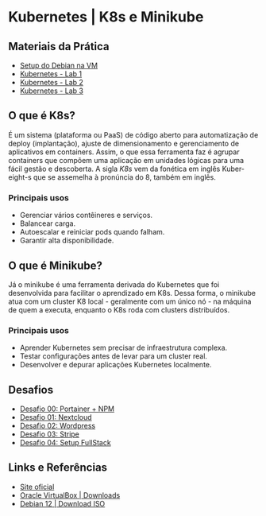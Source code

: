 # Kubernetes | K8s e Minikube

## Materiais da Prática

- [Setup do Debian na VM](debian_12-virtualbox.pdf)
- [Kubernetes - Lab 1](lab_1.md)
- [Kubernetes - Lab 2](lab_2.md)
- [Kubernetes - Lab 3](lab_3.md)

## O que é K8s?

É um sistema (plataforma ou PaaS) de código aberto para automatização de deploy (implantação), ajuste de dimensionamento e gerenciamento de aplicativos em containers. Assim, o que essa ferramenta faz é agrupar containers que compõem uma aplicação em unidades lógicas para uma fácil gestão e descoberta. A sigla *K8s* vem da fonética em inglês Kuber-eight-s que se assemelha à pronúncia do 8, também em inglês.

### Principais usos

- Gerenciar vários contêineres e serviços.
- Balancear carga.
- Autoescalar e reiniciar pods quando falham.
- Garantir alta disponibilidade.

## O que é Minikube?

Já o minikube é uma ferramenta derivada do Kubernetes que foi desenvolvida para facilitar o aprendizado em K8s. Dessa forma, o minikube atua com um cluster K8 local - geralmente com um único nó - na máquina de quem a executa, enquanto o K8s roda com clusters distribuídos.

### Principais usos

- Aprender Kubernetes sem precisar de infraestrutura complexa.
- Testar configurações antes de levar para um cluster real.
- Desenvolver e depurar aplicações Kubernetes localmente.

## Desafios 

- [Desafio 00: Portainer + NPM]()
- [Desafio 01: Nextcloud]()
- [Desafio 02: Wordpress]()
- [Desafio 03: Stripe]()
- [Desafio 04: Setup FullStack]()

## Links e Referências

- [Site oficial](https://kubernetes.io/)
- [Oracle VirtualBox | Downloads](https://www.virtualbox.org/wiki/Downloads)
- [Debian 12 | Download ISO](https://www.debian.org/)